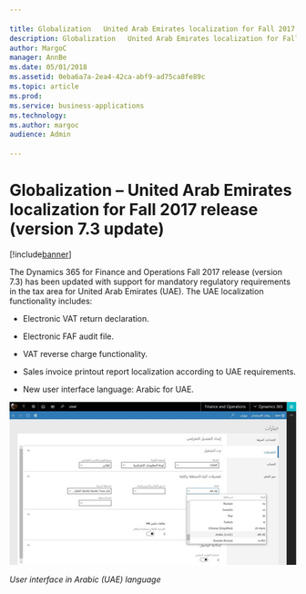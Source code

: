```yaml
---

title: Globalization   United Arab Emirates localization for Fall 2017 release  version 7.3 update 
description: Globalization   United Arab Emirates localization for Fall 2017 release  version 7.3 update 
author: MargoC
manager: AnnBe
ms.date: 05/01/2018
ms.assetid: 0eba6a7a-2ea4-42ca-abf9-ad75ca8fe89c
ms.topic: article
ms.prod: 
ms.service: business-applications
ms.technology: 
ms.author: margoc
audience: Admin

---
```

#  Globalization – United Arab Emirates localization for Fall 2017 release (version 7.3 update)




[!include[banner](../../includes/banner.md)]

The Dynamics 365 for Finance and Operations Fall 2017 release (version 7.3) has
been updated with support for mandatory regulatory requirements in the tax area
for United Arab Emirates (UAE). The UAE localization functionality includes:

-   Electronic VAT return declaration.

-   Electronic FAF audit file.

-   VAT reverse charge functionality.

-   Sales invoice printout report localization according to UAE requirements.

-   New user interface language: Arabic for UAE.

![User interface in Arabic (UAE) language](media/globalization-united-arab-emirates-localization-fall-2017-release-version-7-3-update-1.png "User interface in Arabic (UAE) language")
<!-- picture -->


*User interface in Arabic (UAE) language*
